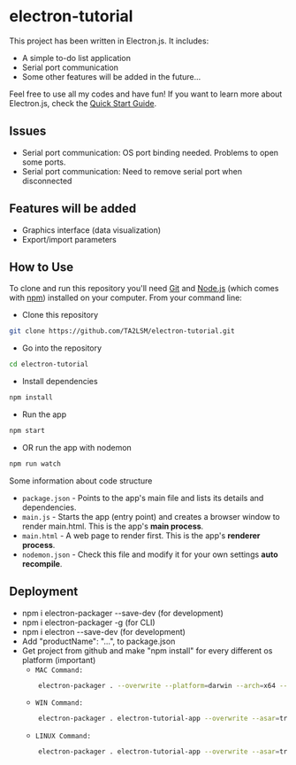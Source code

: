 # electron-tutorial
This project has been written in Electron.js. It includes:
- A simple to-do list application
- Serial port communication
- Some other features will be added in the future...

Feel free to use all my codes and have fun!
If you want to learn more about Electron.js, check the [Quick Start Guide](https://www.electronjs.org/docs/latest/tutorial/quick-start).

## Issues
- Serial port communication: OS port binding needed. Problems to open some ports.
- Serial port communication: Need to remove serial port when disconnected

## Features will be added
- Graphics interface (data visualization)
- Export/import parameters


## How to Use
To clone and run this repository you'll need [Git](https://git-scm.com) and [Node.js](https://nodejs.org/en/download/) (which comes with [npm](https://www.npmjs.com/)) installed on your computer. From your command line:

- Clone this repository
```bash
git clone https://github.com/TA2LSM/electron-tutorial.git
```

- Go into the repository
```bash
cd electron-tutorial
```

- Install dependencies
```bash
npm install
```

- Run the app
```bash
npm start
```
- OR run the app with nodemon
```bash
npm run watch
```

Some information about code structure
- `package.json` - Points to the app's main file and lists its details and dependencies.
- `main.js` - Starts the app (entry point) and creates a browser window to render main.html. This is the app's **main process**.
- `main.html` - A web page to render first. This is the app's **renderer process**.
- `nodemon.json` - Check this file and modify it for your own settings **auto recompile**.

## Deployment

- npm i electron-packager --save-dev (for development)
- npm i electron-packager -g (for CLI)
- npm i electron --save-dev (for development)
- Add "productName": "...", to package.json
- Get project from github and make "npm install" for every different os platform (important)
    - `MAC Command:` 
    ```bash
        electron-packager . --overwrite --platform=darwin --arch=x64 --icon=assets/icons/mac/icon.icns --prune=true --out=release-builds
    ```
    - `WIN Command:` 
    ```bash
        electron-packager . electron-tutorial-app --overwrite --asar=true --platform=win32 --arch=ia32 --icon=assets/icons/win/icon.ico --prune=true --out=release-builds --version-string.CompanyName=CE --version-string.FileDescription=CE --version-string.ProductName="TA2LSM Electron Project"
    ```
    - `LINUX Command:` 
    ```bash
        electron-packager . electron-tutorial-app --overwrite --asar=true --platform=linux --arch=x64 --icon=assets/icons/linux/icon.png --prune=true --out=release-builds
    ```

